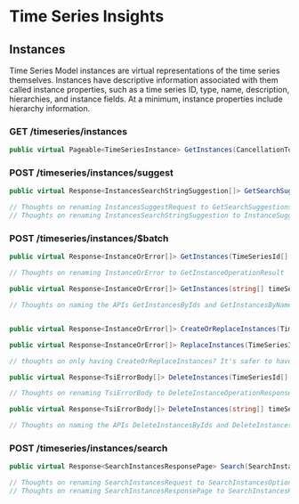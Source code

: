 # Time Series Insights

## Instances
Time Series Model instances are virtual representations of the time series themselves. Instances have descriptive information associated with them called instance properties, such as a time series ID, type, name, description, hierarchies, and instance fields. At a minimum, instance properties include hierarchy information.

### GET /timeseries/instances

```csharp
public virtual Pageable<TimeSeriesInstance> GetInstances(CancellationToken cancellationToken = default);
```

### POST /timeseries/instances/suggest

```csharp
public virtual Response<InstancesSearchStringSuggestion[]> GetSearchSuggestions(InstancesSuggestRequest instancesSuggestRequest, CancellationToken cancellationToken = default);

// Thoughts on renaming InstancesSuggestRequest to GetSearchSuggestionsOptions
// Thoughts on renaming InstancesSearchStringSuggestion to InstanceSuggestion
```

### POST /timeseries/instances/$batch

```csharp
public virtual Response<InstanceOrError[]> GetInstances(TimeSeriesId[] timeSeriesIds, CancellationToken cancellationToken = default);

// Thoughts on renaming InstanceOrError to GetInstanceOperationResult
```

```csharp
public virtual Response<InstanceOrError[]> GetInstances(string[] timeSeriesNames, CancellationToken cancellationToken = default);

// Thoughts on naming the APIs GetInstancesByIds and GetInstancesByNames
```

```csharp

public virtual Response<InstanceOrError[]> CreateOrReplaceInstances(TimeSeriesInstance[] timeSeriesInstances, CancellationToken cancellationToken = default);
```

```csharp
public virtual Response<InstanceOrError[]> ReplaceInstances(TimeSeriesInstance[] timeSeriesInstances, CancellationToken cancellationToken = default);

// thoughts on only having CreateOrReplaceInstances? It's safer to have both. 
```

```csharp
public virtual Response<TsiErrorBody[]> DeleteInstances(TimeSeriesId[] timeSeriesIds, CancellationToken cancellationToken = default);

// Thoughts on renaming TsiErrorBody to DeleteInstanceOperationResponse
```

```csharp
public virtual Response<TsiErrorBody[]> DeleteInstances(string[] timeSeriesNames, CancellationToken cancellationToken = default);

// Thoughts on naming the APIs DeleteInstancesByIds and DeleteInstancesByNames
```

### POST /timeseries/instances/search

```csharp
public virtual Response<SearchInstancesResponsePage> Search(SearchInstancesRequest searchInstancesRequest, string continuationToken = null, CancellationToken cancellationToken = default)

// Thoughts on renaming SearchInstancesRequest to SearchInstancesOptions
// Thoughts on renaming SearchInstancesResponsePage to SearchInstancesResponse
```